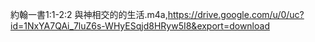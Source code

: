 約翰一書1:1-2:2 與神相交的的生活.m4a,https://drive.google.com/u/0/uc?id=1NxYA7QAi_7luZ6s-WHyESqjd8HRyw5I8&export=download